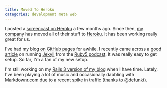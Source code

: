 ```yaml
---
title: Moved To Heroku
categories: development meta web
---
```


I posted a [screencast on Heroku](/post/easy-deployment-with-heroku) a few months ago. Since then, [my company](http://tastefulworks.com) has moved all of their stuff to [Heroku](http://heroku.com). It has been working really great for us.

I've had my blog [on GitHub pages](/post/new-blog-on-github-and-jekyll) for awhile. I recently came across a [good article](http://jstorimer.com/2009/12/29/jekyll-on-heroku.html) on running [Jekyll](http://github.com/mojombo/jekyll) from the [Ruby5 podcast](http://ruby5.envylabs.com/episodes/42-episode-40-january-8-2010). It was really easy to get setup. So far, I'm a fan of my new setup.

I'm still working on my [Rails 3 version of my blog](http://github.com/soffes/soff.es/tree/rails3) when I have time. Lately, I've been playing a lot of music and occasionally dabbling with [Markdownr.com](http://markdownr.com) due to a recent spike in traffic ([thanks to @defunkt](http://twitter.com/defunkt/status/7491983993)).
